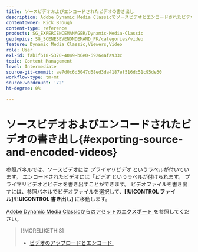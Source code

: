 ```yaml
---
title: ソースビデオおよびエンコードされたビデオの書き出し
description: Adobe Dynamic Media Classicでソースビデオとエンコードされたビデオを書き出す方法を説明します。
contentOwner: Rick Brough
content-type: reference
products: SG_EXPERIENCEMANAGER/Dynamic-Media-Classic
geptopics: SG_SCENESEVENONDEMAND_PK/categories/video
feature: Dynamic Media Classic,Viewers,Video
role: User
exl-id: fab1f618-5370-4049-b6e0-69264afa933c
topic: Content Management
level: Intermediate
source-git-commit: ae7d0c6d3047d68ed3da4187ef516dc51c95de30
workflow-type: tm+mt
source-wordcount: '72'
ht-degree: 0%

---
```


# ソースビデオおよびエンコードされたビデオの書き出し{#exporting-source-and-encoded-videos}

参照パネルでは、ソースビデオには *プライマリビデオ* というラベルが付いています。 エンコードされたビデオには「*ビデオ* というラベルが付けられます。 プライマリビデオとビデオを書き出すことができます。 ビデオファイルを書き出すには、参照パネルでビデオファイルを選択して、**[!UICONTROL ファイル]**/**[!UICONTROL 書き出し]** に移動します。

[Adobe Dynamic Media Classicからのアセットのエクスポート &#x200B;](exporting-assets-from-dmc.md#exporting-assets-from-dmc) を参照してください。

>[!MORELIKETHIS]
>
>* [&#x200B; ビデオのアップロードとエンコード &#x200B;](uploading-encoding-videos.md#uploading_and_encoding_videos)
